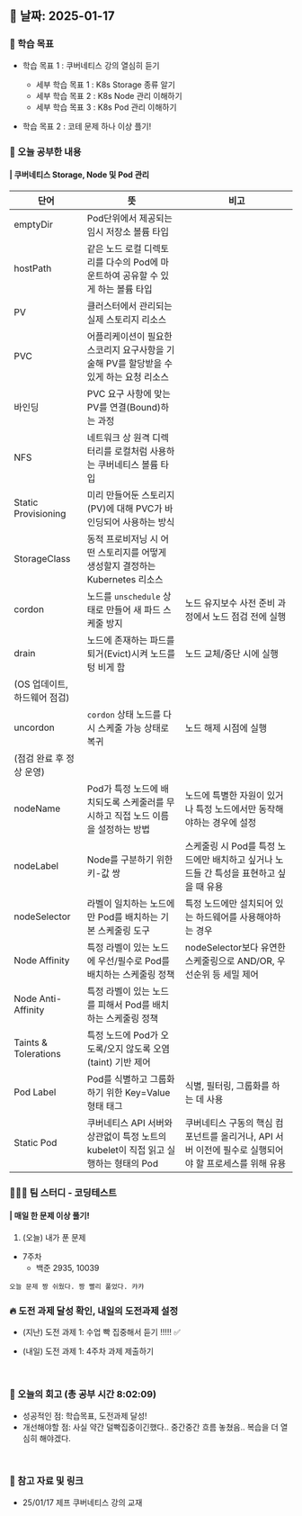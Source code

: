 
## 📅 날짜: 2025-01-17


### 💬 학습 목표

- 학습 목표 1 : 쿠버네티스 강의 열심히 듣기
    - 세부 학습 목표 1 : K8s Storage 종류 알기
    - 세부 학습 목표 2 : K8s Node 관리 이해하기
    - 세부 학습 목표 3 : K8s Pod 관리 이해하기

- 학습 목표 2 : 코테 문제 하나 이상 플기!


### 📒 오늘 공부한 내용
#### | 쿠버네티스 Storage, Node 및 Pod 관리

| 단어 | 뜻 | 비고 |
| --- | --- | --- |
| emptyDir | Pod단위에서 제공되는 임시 저장소 볼륨 타입 |  |
| hostPath | 같은 노드 로컬 디렉토리를 다수의 Pod에 마운트하여 공유할 수 있게 하는 볼륨 타입 |  |
| PV | 클러스터에서 관리되는 실제 스토리지 리소스 |  |
| PVC | 어플리케이션이 필요한 스코리지 요구사항을 기술해 PV를 할당받을 수 있게 하는 요청 리소스 |  |
| 바인딩 | PVC 요구 사항에 맞는 PV를 연결(Bound)하는 과정 |  |
| NFS | 네트워크 상 원격 디렉터리를 로컬처럼 사용하는 쿠버네티스 볼륨 타입 |  |
| Static Provisioning | 미리 만들어둔 스토리지(PV)에 대해 PVC가 바인딩되어 사용하는 방식 |  |
| StorageClass | 동적 프로비저닝 시 어떤 스토리지를 어떻게 생성할지 결정하는 Kubernetes 리소스 |  |
| cordon | 노드를 `unschedule` 상태로 만들어 새 파드 스케줄 방지 | 노드 유지보수 사전 준비 과정에서 노드 점검 전에 실행 |
| drain | 노드에 존재하는 파드를 퇴거(Evict)시켜 노드를 텅 비게 함 | 노드 교체/중단 시에 실행
(OS 업데이트, 하드웨어 점검) |
| uncordon | `cordon` 상태 노드를 다시 스케줄 가능 상태로 복귀 | 노드 해제 시점에 실행
(점검 완료 후 정상 운영) |
| nodeName | Pod가 특정 노드에 배치되도록 스케줄러를 무시하고 직접 노드 이름을 설정하는 방법 | 노드에 특별한 자원이 있거나 특정 노드에서만 동작해야하는 경우에 설정 |
| nodeLabel | Node를 구분하기 위한 키-값 쌍 | 스케줄링 시 Pod를 특정 노드에만 배치하고 싶거나 노드들 간 특성을 표현하고 싶을 때 유용 |
| nodeSelector | 라벨이 일치하는 노드에만 Pod를 배치하는 기본 스케줄링 도구 | 특정 노드에만 설치되어 있는 하드웨어를 사용해야하는 경우 |
| Node Affinity | 특정 라벨이 있는 노드에 우선/필수로 Pod를 배치하는 스케줄링 정책 | nodeSelector보다 유연한 스케줄링으로 AND/OR, 우선순위 등 세밀 제어 |
| Node Anti-Affinity | 특정 라벨이 있는 노드를 피해서 Pod를 배치하는 스케줄링 정책 |  |
| Taints & Tolerations | 특정 노드에 Pod가 오도록/오지 않도록 오염(taint) 기반 제어 |  |
| Pod Label | Pod를 식별하고 그룹화하기 위한 Key=Value 형태 태그 | 식별, 필터링, 그룹화를 하는 데 사용 |
| Static Pod | 쿠버네티스 API 서버와 상관없이 특정 노트의 kubelet이 직접 읽고 실행하는 형태의 Pod | 쿠버네티스 구동의 핵심 컴포넌트를 올리거나, API 서버 이전에 필수로 실행되어야 할 프로세스를 위해 유용 |


### 🧑‍🧒‍🧒 팀 스터디 - 코딩테스트
#### | 매일 한 문제 이상 풀기!

1. (오늘) 내가 푼 문제

- 7주차
    - 백준 2935, 10039

`오늘 문제 짱 쉬웠다. 짱 빨리 풀었다. 캬캬`


### 🔥 도전 과제 달성 확인, 내일의 도전과제 설정
- (지난) 도전 과제 1: 수업 빡 집중해서 듣기 !!!!! ✅

- (내일) 도전 과제 1: 4주차 과제 제출하기

<br/>

### 💭 오늘의 회고 (총 공부 시간 8:02:09)
- 성공적인 점: 학습목표, 도전과제 달성! <br/>
- 개선해야할 점: 사실 약간 덜빡집중이긴했다.. 중간중간 흐름 놓쳤음.. 복습을 더 열심히 해야겠다. <br/>

<br/>

### 📁 참고 자료 및 링크
- 25/01/17 제프 쿠버네티스 강의 교재